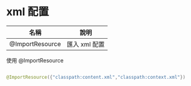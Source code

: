 # xml 配置

| 名稱 | 說明 |
|------|------|
| @ImportResource | 匯入 xml 配置 |

使用 @ImportResource

```java

@ImportResource({"classpath:content.xml","classpath:context.xml"})

```
